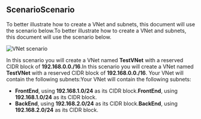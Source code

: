 ## <a name="scenario"></a><span data-ttu-id="9c601-101">Scenario</span><span class="sxs-lookup"><span data-stu-id="9c601-101">Scenario</span></span>
<span data-ttu-id="9c601-102">To better illustrate how to create a VNet and subnets, this document will use the scenario below.</span><span class="sxs-lookup"><span data-stu-id="9c601-102">To better illustrate how to create a VNet and subnets, this document will use the scenario below.</span></span>

![VNet scenario](https://docstestmedia1.blob.core.windows.net/azure-media/includes/media/virtual-networks-create-vnet-scenario-include/vnet-scenario.png)

<span data-ttu-id="9c601-104">In this scenario you will create a VNet named **TestVNet** with a reserved CIDR block of **192.168.0.0./16**.</span><span class="sxs-lookup"><span data-stu-id="9c601-104">In this scenario you will create a VNet named **TestVNet** with a reserved CIDR block of **192.168.0.0./16**.</span></span> <span data-ttu-id="9c601-105">Your VNet will contain the following subnets:</span><span class="sxs-lookup"><span data-stu-id="9c601-105">Your VNet will contain the following subnets:</span></span> 

* <span data-ttu-id="9c601-106">**FrontEnd**, using **192.168.1.0/24** as its CIDR block.</span><span class="sxs-lookup"><span data-stu-id="9c601-106">**FrontEnd**, using **192.168.1.0/24** as its CIDR block.</span></span>
* <span data-ttu-id="9c601-107">**BackEnd**, using **192.168.2.0/24** as its CIDR block.</span><span class="sxs-lookup"><span data-stu-id="9c601-107">**BackEnd**, using **192.168.2.0/24** as its CIDR block.</span></span>


